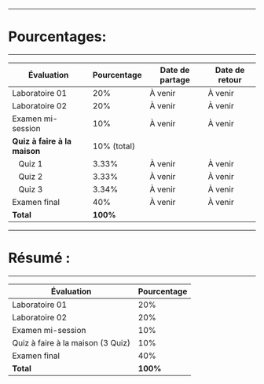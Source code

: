 -----------------
# Pourcentages: 
-----------------

| **Évaluation**                      | **Pourcentage** | **Date de partage** | **Date de retour** |
|-------------------------------------|-----------------|---------------------|--------------------|
| Laboratoire 01                      | 20%             | À venir             | À venir            |
| Laboratoire 02                      | 20%             | À venir             | À venir            |
| Examen mi-session                   | 10%             | À venir             | À venir            |
| **Quiz à faire à la maison**        | 10% (total)     |                     |                    |
| &nbsp;&nbsp;&nbsp;Quiz 1            | 3.33%           | À venir             | À venir            |
| &nbsp;&nbsp;&nbsp;Quiz 2            | 3.33%           | À venir             | À venir            |
| &nbsp;&nbsp;&nbsp;Quiz 3            | 3.34%           | À venir             | À venir            |
| Examen final                        | 40%             | À venir             | À venir            |
| **Total**                           | **100%**        |                     |                    |


-----------------
# Résumé : 
-----------------

| **Évaluation**           | **Pourcentage** |
|--------------------------|-----------------|
| Laboratoire 01           | 20%             |
| Laboratoire 02           | 20%             |
| Examen mi-session        | 10%             |
| Quiz à faire à la maison (3 Quiz) | 10%   |
| Examen final             | 40%             |
| **Total**                | **100%**        |

